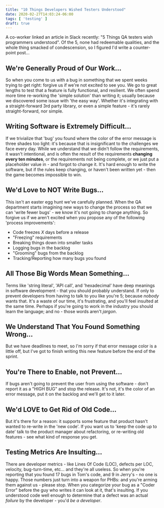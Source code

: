 ```yaml
---
title: "10 Things Developers Wished Testers Understood"
date: 2020-02-27T14:03:24-06:00
tags: [ 'testing' ]
draft: true
---
```


A co-worker linked an article in Slack recently: "5 Things QA testers wish programmers understood".  Of the 5, none had redeemable qualities, and the whole thing smacked of condescension, so I figured I'd write a counter-point post...

## We're Generally Proud of Our Work...
So when you come to us with a bug in something that we spent weeks trying to get right: forgive us if we're not excited to see you.  We go to great lengths to test that a feature is fully functional, and resilient.  We often spend more time re-working the 'simple solution' than writing it; usually because we discovered some issue with 'the easy way'.  Whether it's integrating with a straight-forward 3rd party library, or even a simple feature - it's rarely straight-forward, nor simple.

## Writing Software is Extremely Difficult...
If we trivialize that 'bug' you found where the color of the error message is three shades too light: it's because that is insignificant to the challenges we face every day.  While we understand that we didn't follow the requirements, it wasn't intentional, and is often the result of the requirements **changing every ten minutes**, or the requirements not being complete, or we just put a placeholder value in - and forgot to change it.  It's hard enough to write the software, but if the rules keep changing, or haven't been written yet - then the game becomes impossible to win.

## We'd Love to NOT Write Bugs...
This isn't an easter egg hunt we've carefully planned. When the QA department starts imagining new ways to change the process so that we can 'write fewer bugs' - we know it's not going to change anything.  So forgive us if we aren't excited when you propose any of the following 'process improvements':
  - Code freezes *X* days before a release
  - "Freezing" requirements
  - Breaking things down into smaller tasks
  - Logging bugs in the backlog
  - "Grooming" bugs from the backlog
  - Tracking/Reporting how many bugs you found

## All Those Big Words Mean Something...
Terms like 'string literal', 'API call', and 'hexadecimal' have deep meanings in software development - that you should probably understand.  If only to prevent developers from having to talk to you like you're 5; because *nobody* wants that.  It's a waste of our time, it's frustrating, and you'll feel insulted at the same time.  Perhaps if you're going to work in the industry you should learn the language; and no - those words aren't *jargon*.

## We Understand That You Found Something Wrong...
But we have deadlines to meet, so I'm sorry if that error message color is a little off, but I've got to finish writing this new feature before the end of the sprint.

## You're There to Enable, not Prevent...
If bugs aren't going to prevent the user from using the software - don't report it as a "HIGH BUG" and stop the release.  It's not, it's the color of an error message, put it on the backlog and we'll get to it later.

## We'd LOVE to Get Rid of Old Code...
But it's there for a reason: it supports some feature that product hasn't wanted to re-write in the 'new code'.  If you want us to 'keep the code up to date' talk to the product manager about refactoring, or re-writing old features - see what kind of response you get.

## Testing Metrics Are Insulting...
There are developer metrics - like Lines Of Code (LOC), defects per LOC, velocity, bug-turn-time, etc... and they're all useless.  So when you're reporting that you found 17 bugs in Tom's code, and 9 in Jerry's - no one is happy.  Those numbers just turn into a weapon for PHBs: and you're arming them against us - please stop.  When you categorize your bug as a "Coder Error" before the guy who writes it can look at it, that's insulting.  If you understood code well enough to determine that a defect was an actual *failure* by the developer - you'd *be a developer*.

## 
## 
## 